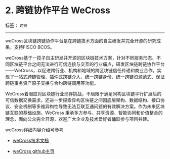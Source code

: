 # 2. 跨链协作平台 WeCross
标签： ``跨链``

------
weCross区块链跨链协作平台是在跨链技术方面的自主研发并完全开源的研究成果，支持FISCO BCOS。

weCross基于一揽子自主研发并开源的区块链技术方案，针对不同服务形态、不同区块链平台之间无法进行可信连接与交互的行业痛点，研发区块链跨链协作平台——WeCross，以促进跨行业、机构和地域的跨区块链信任传递和商业合作。实现了一站式跨链管理、插件式跨链介入、统一跨链身份、统一跨链资源范式、保证跨链事务资产原子交换与合约跨链调用等功能。

WeCross着眼应对区块链行业现存挑战，不局限于满足同构区块链平行扩展后的可信数据交换需求，还进一步探索异构区块链之间因底层架构、数据结构、接口协议、安全机制等多维异构性导致无法互联互通问题的有效解决方案。作为未来区块链互联的基础设施，WeCross 秉承多方参与、共享资源、智能协同和价值整合的理念，面向公众完全开源，欢迎广大企业及技术爱好者踊跃参与项目共建。

weCross详细内容介绍可参考

- [weCross技术文档](https://wecross.readthedocs.io/zh_CN/latest/index.html)

- [weCross github主页](https://github.com/WeBankBlockchain/WeCross)